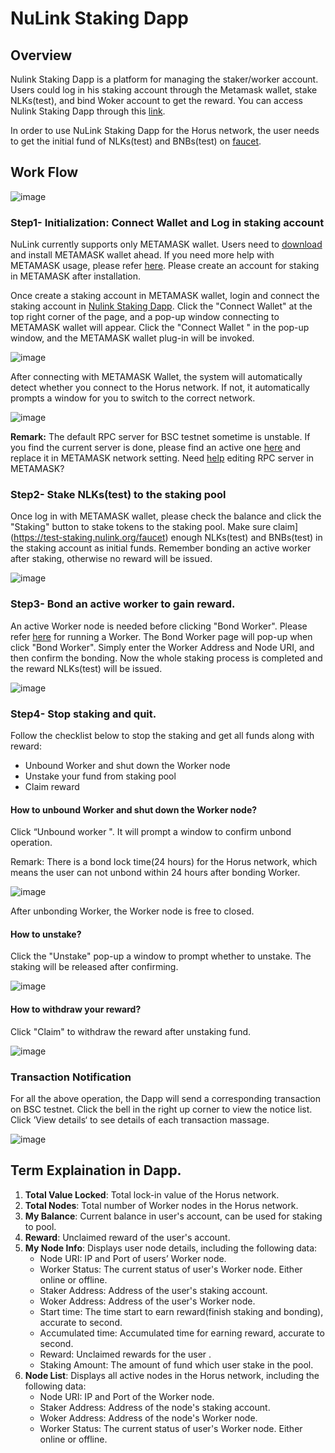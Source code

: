 # NuLink Staking Dapp

## Overview
Nulink Staking Dapp is a platform for managing the staker/worker account. Users could log in his staking account through the Metamask wallet, stake NLKs(test), and bind Woker account to get the reward. You can access Nulink Staking Dapp through this [link](https://test-staking.nulink.org).

In order to use NuLink Staking Dapp for the Horus network, the user needs to get the initial fund of NLKs(test) and BNBs(test) on [faucet](https://test-staking.nulink.org/faucet). 



## Work Flow
![image](../miscellaneous/img/stakeflow.png)  

### Step1- Initialization: Connect Wallet and Log in staking account

NuLink currently supports only METAMASK wallet. Users need to [download](https://metamask.io/download/) and install METAMASK wallet ahead. If you need more help with METAMASK usage, please refer [here](https://metamask.io/faqs/). Please create an account for staking in METAMASK after installation. 

Once create a staking account in METAMASK  wallet, login and connect the staking account in [Nulink Staking Dapp](https://test-staking.nulink.org). Click the "Connect Wallet" at the top right corner of the page, and a pop-up window connecting to METAMASK wallet will appear. Click the "Connect Wallet " in the pop-up window, and the METAMASK wallet plug-in will be invoked.  

![image](../miscellaneous/img/connectWallet.png)  

After connecting with METAMASK Wallet, the system will automatically detect whether you connect to the Horus network. If not, it automatically prompts a window for you to switch to the correct network.  

![image](../miscellaneous/img/networkError.png)  

**Remark:** The default RPC server for BSC testnet sometime is unstable. If you find the current server is done, please find an active one [here](https://chainlist.org/)  and replace it in METAMASK network setting. Need [help](https://metamask.zendesk.com/hc/en-us/articles/4404424659995-User-Guide-Custom-networks-and-sidechains) editing RPC server in METAMASK?

### Step2- Stake NLKs(test) to the staking pool
Once log in with METAMASK wallet, please check the balance and click the "Staking" button to stake tokens to the staking pool. Make sure claim](https://test-staking.nulink.org/faucet) enough NLKs(test) and BNBs(test) in the staking account as initial funds. Remember bonding an active worker after staking, otherwise no reward will be issued. 

![image](../miscellaneous/img/staking.png)  

### Step3- Bond an active worker to gain reward.
An active Worker node is needed before clicking "Bond Worker". Please refer [here](nulink_worker.md) for running a Worker. The Bond Worker page will  pop-up when click "Bond Worker".  Simply enter the Worker Address and Node URI, and then confirm the bonding. Now the whole staking process is completed and the reward NLKs(test) will be issued.

![image](../miscellaneous/img/bondWorker2.png)  

### Step4- Stop staking and quit.

Follow the checklist below to stop the staking and get all funds along with reward:
* Unbound Worker and shut down the Worker node
* Unstake your fund from staking pool
* Claim reward

#### How to unbound Worker and shut down the Worker node?
Click  “Unbound worker ". It will prompt a window to confirm unbond operation. 

Remark: There is a bond lock time(24 hours) for the Horus network, which means the user can not unbond within 24 hours after bonding Worker.

 ![image](../miscellaneous/img/unbondWorker1.png)  

After unbonding Worker, the Worker node is free to closed.

#### How to unstake?
Click the "Unstake" pop-up a  window to prompt whether to unstake. The staking will be released after confirming.

 ![image](../miscellaneous/img/unstake.png)  

#### How to withdraw your reward?
Click "Claim" to withdraw the reward after unstaking fund.

 ![image](../miscellaneous/img/claim.png)  

### Transaction Notification

For all the above operation, the Dapp will send a corresponding transaction on BSC testnet.  Click the bell in the right up corner to view the notice list. Click ’View details‘ to see details of each transaction massage.  


 ![image](../miscellaneous/img/messages.png)  

## Term Explaination in Dapp.

1.  **Total Value Locked**: Total lock-in value of the Horus network.  
2.  **Total Nodes**: Total number of Worker nodes in the Horus network.  
3.  **My Balance**: Current balance in user's account, can be used for staking to pool.   
4.  **Reward**: Unclaimed reward of the user's account.    
5.  **My Node Info**: Displays user node details, including the following data:  
      * Node URI: IP and Port of users’ Worker node.
      * Worker Status: The current status of user's Worker node. Either online or offline.
      * Staker Address: Address of the user's staking account.
      * Woker Address: Address of the user's Worker node.
      * Start time:  The time start to earn reward(finish staking and bonding), accurate to second.
      * Accumulated time:  Accumulated time for earning reward, accurate to second.
      * Reward: Unclaimed rewards for the user .
      * Staking Amount: The amount of fund which user stake in the pool.
6.  **Node List**: Displays all active nodes in the Horus network, including the following data:   
      * Node URI: IP and Port of the Worker node.
      * Staker Address: Address of the node's staking account.
      * Woker Address: Address of the node's Worker node.
      * Worker Status: The current status of user's Worker node. Either online or offline.
    